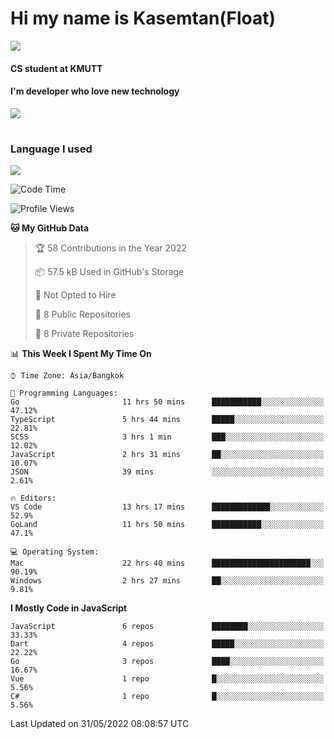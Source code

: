 # Hi my name is Kasemtan(Float)
![](https://64.media.tumblr.com/9c2a8f831efe8da556ffbf89cebb52c9/b86c1ab833a37e32-93/s1280x1920/d000dc22f75df64be2bc150f5fa69c4f6df6bb07.gifv)
#### CS student at KMUTT
#### I'm developer who love new technology
[![](https://github-readme-stats.vercel.app/api?username=FloatKasemtan&show_icons=true&theme=nightowl)]()
#
### Language I used
[![](https://github-readme-stats.vercel.app/api/top-langs/?username=FloatKasemtan&layout=compact&theme=nightowl)]()
<!--START_SECTION:waka-->
![Code Time](http://img.shields.io/badge/Code%20Time-402%20hrs%2023%20mins-blue)

![Profile Views](http://img.shields.io/badge/Profile%20Views-7-blue)

**🐱 My GitHub Data** 

> 🏆 58 Contributions in the Year 2022
 > 
> 📦 57.5 kB Used in GitHub's Storage 
 > 
> 🚫 Not Opted to Hire
 > 
> 📜 8 Public Repositories 
 > 
> 🔑 8 Private Repositories  
 > 
📊 **This Week I Spent My Time On** 

```text
⌚︎ Time Zone: Asia/Bangkok

💬 Programming Languages: 
Go                       11 hrs 50 mins      ███████████░░░░░░░░░░░░░░   47.12% 
TypeScript               5 hrs 44 mins       █████░░░░░░░░░░░░░░░░░░░░   22.81% 
SCSS                     3 hrs 1 min         ███░░░░░░░░░░░░░░░░░░░░░░   12.02% 
JavaScript               2 hrs 31 mins       ██░░░░░░░░░░░░░░░░░░░░░░░   10.07% 
JSON                     39 mins             ░░░░░░░░░░░░░░░░░░░░░░░░░   2.61%

🔥 Editors: 
VS Code                  13 hrs 17 mins      █████████████░░░░░░░░░░░░   52.9% 
GoLand                   11 hrs 50 mins      ███████████░░░░░░░░░░░░░░   47.1%

💻 Operating System: 
Mac                      22 hrs 40 mins      ██████████████████████░░░   90.19% 
Windows                  2 hrs 27 mins       ██░░░░░░░░░░░░░░░░░░░░░░░   9.81%

```

**I Mostly Code in JavaScript** 

```text
JavaScript               6 repos             ████████░░░░░░░░░░░░░░░░░   33.33% 
Dart                     4 repos             █████░░░░░░░░░░░░░░░░░░░░   22.22% 
Go                       3 repos             ████░░░░░░░░░░░░░░░░░░░░░   16.67% 
Vue                      1 repo              █░░░░░░░░░░░░░░░░░░░░░░░░   5.56% 
C#                       1 repo              █░░░░░░░░░░░░░░░░░░░░░░░░   5.56%

```



 Last Updated on 31/05/2022 08:08:57 UTC
<!--END_SECTION:waka-->
<!--
**FloatKasemtan/FloatKasemtan** is a ✨ _special_ ✨ repository because its `README.md` (this file) appears on your GitHub profile.

Here are some ideas to get you started:

- 🔭 I’m currently working on ...
- 🌱 I’m currently learning ...
- 👯 I’m looking to collaborate on ...
- 🤔 I’m looking for help with ...
- 💬 Ask me about ...
- 📫 How to reach me: ...
- 😄 Pronouns: ...
- ⚡ Fun fact: ...
-->
